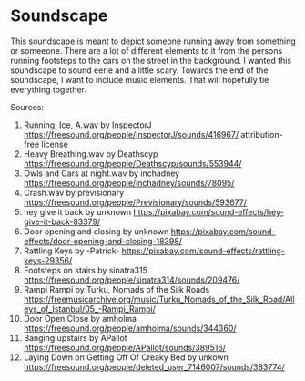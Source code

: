 # Soundscape
This soundscape is meant to depict someone running away from something or someeone. There are a lot of different elements to it from the persons running footsteps to the cars on the street in the background. I wanted this soundscape to sound eerie and a little scary. Towards the end of the soundscape, I want to include music elements. That will hopefully tie everything together.

Sources:
1. Running, Ice, A.wav by InspectorJ https://freesound.org/people/InspectorJ/sounds/416967/ attribution-free license
2. Heavy Breathing.wav by Deathscyp https://freesound.org/people/Deathscyp/sounds/553944/ 
3. Owls and Cars at night.wav by inchadney https://freesound.org/people/inchadney/sounds/78095/
4. Crash.wav by previsionary https://freesound.org/people/Previsionary/sounds/593677/
5. hey give it back by unknown https://pixabay.com/sound-effects/hey-give-it-back-83379/
6. Door opening and closing by unknown https://pixabay.com/sound-effects/door-opening-and-closing-18398/
7. Rattling Keys by -Patrick- https://pixabay.com/sound-effects/rattling-keys-29356/
8. Footsteps on stairs by sinatra315 https://freesound.org/people/sinatra314/sounds/209476/
9. Rampi Rampi by Turku, Nomads of the Silk Roads https://freemusicarchive.org/music/Turku_Nomads_of_the_Silk_Road/Alleys_of_Istanbul/05_-Rampi_Rampi/
10. Door Open Close by amholma https://freesound.org/people/amholma/sounds/344360/
11. Banging upstairs by APallot https://freesound.org/people/APallot/sounds/389516/
12. Laying Down on Getting Off Of Creaky Bed by unkown https://freesound.org/people/deleted_user_7146007/sounds/383774/
